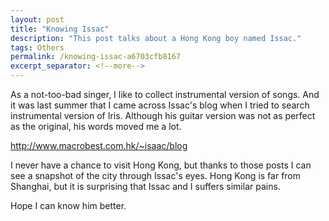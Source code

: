 ```yaml
---
layout: post
title: "Knowing Issac"
description: "This post talks about a Hong Kong boy named Issac."
tags: Others
permalink: /knowing-issac-a6703cfb8167
excerpt_separator: <!--more-->
---
```

As a not-too-bad singer, I like to collect instrumental version of songs. And it was last summer that I came across Issac's blog when I tried to search instrumental version of Iris. Although his guitar version was not as perfect as the original, his words moved me a lot.

http://www.macrobest.com.hk/~isaac/blog

I never have a chance to visit Hong Kong, but thanks to those posts I can see a snapshot of the city through Issac's eyes. Hong Kong is far from Shanghai, but it is surprising that Issac and I suffers similar pains.

Hope I can know him better.
<!--more-->
